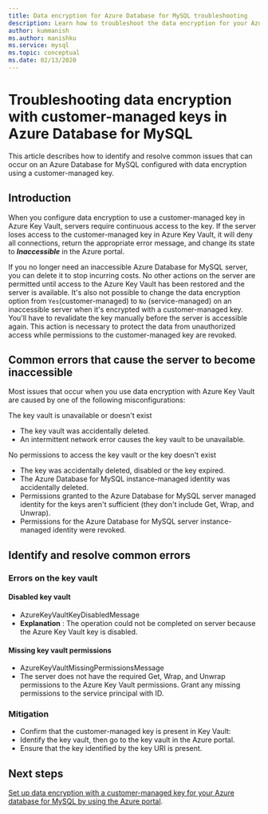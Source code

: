 ```yaml
---
title: Data encryption for Azure Database for MySQL troubleshooting
description: Learn how to troubleshoot the data encryption for your Azure Database for MySQL
author: kummanish
ms.author: manishku
ms.service: mysql
ms.topic: conceptual
ms.date: 02/13/2020
---
```


# Troubleshooting data encryption with customer-managed keys in Azure Database for MySQL

This article describes how to identify and resolve common issues that can occur on an Azure Database for MySQL configured with data encryption using a customer-managed key.

## Introduction

When you configure data encryption to use a customer-managed key in Azure Key Vault, servers require continuous access to the key. If the server loses access to the customer-managed key in Azure Key Vault, it will deny all connections, return the appropriate error message, and change its state to ***Inaccessible*** in the Azure portal.

If you no longer need an inaccessible Azure Database for MySQL server, you can delete it to stop incurring costs. No other actions on the server are permitted until access to the Azure Key Vault has been restored and the server is available. It's also not possible to change the data encryption option from `Yes`(customer-managed) to `No` (service-managed) on an inaccessible server when it's encrypted with a customer-managed key. You'll have to revalidate the key manually before the server is accessible again. This action is necessary to protect the data from unauthorized access while permissions to the customer-managed key are revoked.

## Common errors that cause the server to become inaccessible

Most issues that occur when you use data encryption with Azure Key Vault are caused by one of the following misconfigurations:

The key vault is unavailable or doesn't exist

* The key vault was accidentally deleted.
* An intermittent network error causes the key vault to be unavailable.

No permissions to access the key vault or the key doesn't exist

* The key was accidentally deleted, disabled or the key expired.
* The Azure Database for MySQL instance-managed identity was accidentally deleted.
* Permissions granted to the Azure Database for MySQL server managed identity for the keys aren't sufficient (they don't include Get, Wrap, and Unwrap).
* Permissions for the Azure Database for MySQL server instance-managed identity were revoked.

## Identify and resolve common errors

### Errors on the key vault

#### Disabled key vault

* AzureKeyVaultKeyDisabledMessage
* **Explanation** : The operation could not be completed on server because the Azure Key Vault key is disabled.

#### Missing key vault permissions

* AzureKeyVaultMissingPermissionsMessage
* The server does not have the required Get, Wrap, and Unwrap permissions to the Azure Key Vault permissions. Grant any missing permissions to the service principal with ID.

### Mitigation

* Confirm that the customer-managed key is present in Key Vault:
* Identify the key vault, then go to the key vault in the Azure portal.
* Ensure that the key identified by the key URI is present.

## Next steps

[Set up data encryption with a customer-managed key for your Azure database for MySQL by using the Azure portal](howto-data-encryption-portal.md).
